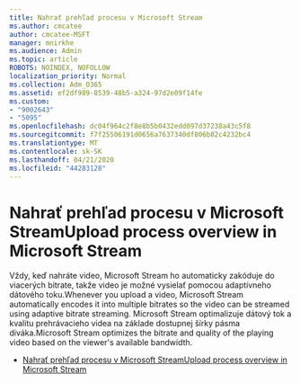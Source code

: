 ```yaml
---
title: Nahrať prehľad procesu v Microsoft Stream
ms.author: cmcatee
author: cmcatee-MSFT
manager: mnirkhe
ms.audience: Admin
ms.topic: article
ROBOTS: NOINDEX, NOFOLLOW
localization_priority: Normal
ms.collection: Adm_O365
ms.assetid: ef2df989-8539-48b5-a324-97d2e09f14fe
ms.custom:
- "9002643"
- "5095"
ms.openlocfilehash: dc04f964c2f8e8b5b0432edd097d37238a43c5f8
ms.sourcegitcommit: f7f25506191d0656a7637340df806b82c4232bc4
ms.translationtype: MT
ms.contentlocale: sk-SK
ms.lasthandoff: 04/21/2020
ms.locfileid: "44283128"
---
```

# <a name="upload-process-overview-in-microsoft-stream"></a><span data-ttu-id="abfbc-102">Nahrať prehľad procesu v Microsoft Stream</span><span class="sxs-lookup"><span data-stu-id="abfbc-102">Upload process overview in Microsoft Stream</span></span>

<span data-ttu-id="abfbc-103">Vždy, keď nahráte video, Microsoft Stream ho automaticky zakóduje do viacerých bitrate, takže video je možné vysielať pomocou adaptívneho dátového toku.</span><span class="sxs-lookup"><span data-stu-id="abfbc-103">Whenever you upload a video, Microsoft Stream automatically encodes it into multiple bitrates so the video can be streamed using adaptive bitrate streaming.</span></span> <span data-ttu-id="abfbc-104">Microsoft Stream optimalizuje dátový tok a kvalitu prehrávacieho videa na základe dostupnej šírky pásma diváka.</span><span class="sxs-lookup"><span data-stu-id="abfbc-104">Microsoft Stream optimizes the bitrate and quality of the playing video based on the viewer's available bandwidth.</span></span>

- [<span data-ttu-id="abfbc-105">Nahrať prehľad procesu v Microsoft Stream</span><span class="sxs-lookup"><span data-stu-id="abfbc-105">Upload process overview in Microsoft Stream</span></span>](https://docs.microsoft.com/stream/upload-process-overview)

